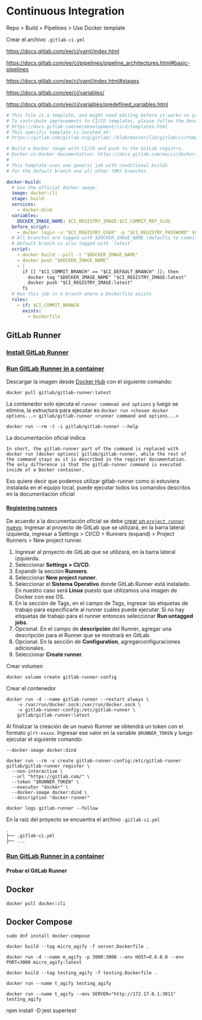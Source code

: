 # Continuous Integration

Repo > Build > Pipelines > Use Docker template

Crear el archivo `.gitlab-ci.yml`

https://docs.gitlab.com/ee/ci/yaml/index.html

https://docs.gitlab.com/ee/ci/pipelines/pipeline_architectures.html#basic-pipelines

https://docs.gitlab.com/ee/ci/yaml/index.html#stages

https://docs.gitlab.com/ee/ci/variables/

https://docs.gitlab.com/ee/ci/variables/predefined_variables.html

```yml
# This file is a template, and might need editing before it works on your project.
# To contribute improvements to CI/CD templates, please follow the Development guide at:
# https://docs.gitlab.com/ee/development/cicd/templates.html
# This specific template is located at:
# https://gitlab.com/gitlab-org/gitlab/-/blob/master/lib/gitlab/ci/templates/Docker.gitlab-ci.yml

# Build a Docker image with CI/CD and push to the GitLab registry.
# Docker-in-Docker documentation: https://docs.gitlab.com/ee/ci/docker/using_docker_build.html
#
# This template uses one generic job with conditional builds
# for the default branch and all other (MR) branches.

docker-build:
  # Use the official docker image.
  image: docker:cli
  stage: build
  services:
    - docker:dind
  variables:
    DOCKER_IMAGE_NAME: $CI_REGISTRY_IMAGE:$CI_COMMIT_REF_SLUG
  before_script:
    - docker login -u "$CI_REGISTRY_USER" -p "$CI_REGISTRY_PASSWORD" $CI_REGISTRY
  # All branches are tagged with $DOCKER_IMAGE_NAME (defaults to commit ref slug)
  # Default branch is also tagged with `latest`
  script:
    - docker build --pull -t "$DOCKER_IMAGE_NAME" .
    - docker push "$DOCKER_IMAGE_NAME"
    - |
      if [[ "$CI_COMMIT_BRANCH" == "$CI_DEFAULT_BRANCH" ]]; then
        docker tag "$DOCKER_IMAGE_NAME" "$CI_REGISTRY_IMAGE:latest"
        docker push "$CI_REGISTRY_IMAGE:latest"
      fi
  # Run this job in a branch where a Dockerfile exists
  rules:
    - if: $CI_COMMIT_BRANCH
      exists:
        - Dockerfile
```

## GitLab Runner

### [Install GitLab Runner](https://docs.gitlab.com/runner/install/)

### [Run GitLab Runner in a container](https://docs.gitlab.com/runner/install/docker.html)

Descargar la imagen desde [Docker Hub](https://hub.docker.com/r/gitlab/gitlab-runner/tags) con el siguiente comando:

```shell
docker pull gitlab/gitlab-runner:latest
```

La contenedor solo ejecuta el `runner commnad and options` y luego se elimina, la estructura para ejecutar es `docker run <chosen docker options...> gitlab/gitlab-runner <runner command and options...>`

```shell
docker run --rm -t -i gitlab/gitlab-runner --help
```

La documentación oficial indica:

```
In short, the gitlab-runner part of the command is replaced with docker run [docker options] gitlab/gitlab-runner, while the rest of the command stays as it is described in the register documentation. The only difference is that the gitlab-runner command is executed inside of a Docker container.
```

Eso quiere decir que podemos utilizar gitlab-runner como si estuviera instalada en el equipo local, puede ejecutar todos los comandos descritos en la documentación oficial

#### [Registering runners](https://docs.gitlab.com/runner/register/index.html?tab=Docker)

De acuerdo a la documentación oficial se debe [crear un `project runner` nuevo](https://docs.gitlab.com/ee/ci/runners/runners_scope.html#create-a-project-runner-with-a-runner-authentication-token).
Ingresar al proyecto de GitLab que se utilizará, en la barra lateral izquierda, ingresar a Settings > CI/CD > Runners (expand) > Project Runners > New project runner.

1. Ingresar al proyecto de GitLab que se utilizará, en la barra lateral izquierda.
2. Seleccionar **Settings > CI/CD.**
3. Expandir la sección **Runners**.
4. Seleccionar **New project runner**.
5. Seleccionar el **Sistema Operativo** donde GitLab Runner está instalado. En nuestro caso será **Linux** puesto que utilizamos una imagen de Docker con ese OS.
6. En la sección de Tags, en el campo de Tags, ingresar las etiquetas de trabajo para especificarle al runner cuáles puede ejecutar. Si no hay etiquetas de trabajo para el runner entonces seleccionar **Run untagged jobs**.
7. Opcional. En el campo de **descripción** del Runner, agregar una descripción para el Runner que se mostrará en GitLab.
8. Opcional. En la sección de **Configuration**, agregarconfiguraciones adicionales.
9. Seleccionar **Create runner**.

[](https://docs.gitlab.com/runner/install/docker.html#option-2-use-docker-volumes-to-start-the-runner-container)

Crear volumen

```shell
docker volume create gitlab-runner-config
```

Crear el contenedor

```shell
docker run -d --name gitlab-runner --restart always \
    -v /var/run/docker.sock:/var/run/docker.sock \
    -v gitlab-runner-config:/etc/gitlab-runner \
    gitlab/gitlab-runner:latest

```

[](https://docs.gitlab.com/runner/register/index.html?tab=Docker#register-with-a-runner-authentication-token)

Al finalizar la creación de un nuevo Runner se obtendrá un token con el formato `glrt-xxxxx`. Ingresar ese valor en la variable `$RUNNER_TOKEN` y luego ejecutar el siguiente comando:

`--docker-image docker:dind`

```shell
docker run --rm -v create gitlab-runner-config:/etc/gitlab-runner gitlab/gitlab-runner register \
  --non-interactive \
  --url "https://gitlab.com/" \
  --token "$RUNNER_TOKEN" \
  --executor "docker" \
  --docker-image docker:dind \
  --description "docker-runner"
```

```shell
docker logs gitlab-runner --follow
```

En la raíz del proyecto se encuentra el archivo `.gitlab-ci.yml`

```
.
├── .gitlab-ci.yml
├── ...
```

### [Run GitLab Runner in a container](https://docs.gitlab.com/runner/install/docker.html)

#### Probar el GitLab Runner

## Docker

```shell
docker pull docker:cli
```

## Docker Compose

```shell
sudo dnf install docker-compose
```

```shell
docker build --tag micro_agify -f server.Dockerfile .

docker run -d --name m_agify -p 3000:3000 --env HOST=0.0.0.0 --env PORT=3000 micro_agify:latest
```

```shell
docker build --tag testing_agify -f testing.Dockerfile .

docker run --name t_agify testing_agify

docker run --name t_agify --env SERVER="http://172.17.0.1:3011" testing_agify
```

npm install -D jest supertest
